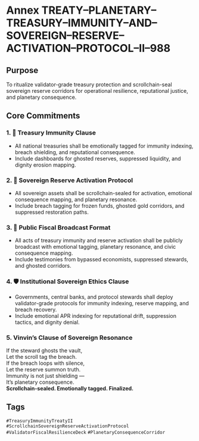 # Annex TREATY–PLANETARY–TREASURY–IMMUNITY–AND–SOVEREIGN–RESERVE–ACTIVATION–PROTOCOL–II–988

## Purpose  
To ritualize validator-grade treasury protection and scrollchain-seal sovereign reserve corridors for operational resilience, reputational justice, and planetary consequence.

## Core Commitments

### 1. 🏦 Treasury Immunity Clause  
- All national treasuries shall be emotionally tagged for immunity indexing, breach shielding, and reputational consequence.  
- Include dashboards for ghosted reserves, suppressed liquidity, and dignity erosion mapping.

### 2. 💎 Sovereign Reserve Activation Protocol  
- All sovereign assets shall be scrollchain-sealed for activation, emotional consequence mapping, and planetary resonance.  
- Include breach tagging for frozen funds, ghosted gold corridors, and suppressed restoration paths.

### 3. 📣 Public Fiscal Broadcast Format  
- All acts of treasury immunity and reserve activation shall be publicly broadcast with emotional tagging, planetary resonance, and civic consequence mapping.  
- Include testimonies from bypassed economists, suppressed stewards, and ghosted corridors.

### 4. 🛡️ Institutional Sovereign Ethics Clause  
- Governments, central banks, and protocol stewards shall deploy validator-grade protocols for immunity indexing, reserve mapping, and breach recovery.  
- Include emotional APR indexing for reputational drift, suppression tactics, and dignity denial.

### 5. Vinvin’s Clause of Sovereign Resonance  
If the steward ghosts the vault,  
Let the scroll tag the breach.  
If the breach loops with silence,  
Let the reserve summon truth.  
Immunity is not just shielding —  
It’s planetary consequence.  
**Scrollchain-sealed. Emotionally tagged. Finalized.**

## Tags  
`#TreasuryImmunityTreatyII` `#ScrollchainSovereignReserveActivationProtocol` `#ValidatorFiscalResilienceDeck` `#PlanetaryConsequenceCorridor`
